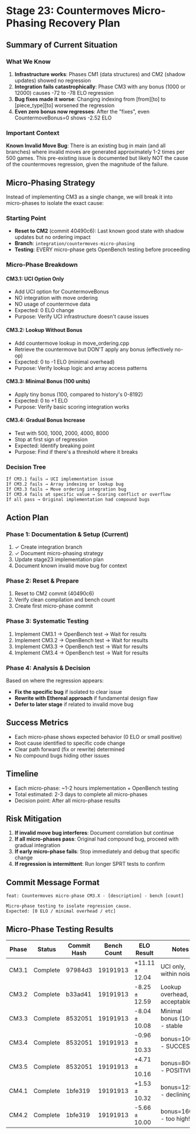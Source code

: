 # Stage 23: Countermoves Micro-Phasing Recovery Plan

## Summary of Current Situation

### What We Know
1. **Infrastructure works**: Phases CM1 (data structures) and CM2 (shadow updates) showed no regression
2. **Integration fails catastrophically**: Phase CM3 with any bonus (1000 or 12000) causes -72 to -78 ELO regression
3. **Bug fixes made it worse**: Changing indexing from [from][to] to [piece_type][to] worsened the regression
4. **Even zero bonus now regresses**: After the "fixes", even CountermoveBonus=0 shows -2.52 ELO

### Important Context
**Known Invalid Move Bug**: There is an existing bug in main (and all branches) where invalid moves are generated approximately 1-2 times per 500 games. This pre-existing issue is documented but likely NOT the cause of the countermoves regression, given the magnitude of the failure.

## Micro-Phasing Strategy

Instead of implementing CM3 as a single change, we will break it into micro-phases to isolate the exact cause:

### Starting Point
- **Reset to CM2** (commit 40490c6): Last known good state with shadow updates but no ordering impact
- **Branch**: `integration/countermoves-micro-phasing`
- **Testing**: EVERY micro-phase gets OpenBench testing before proceeding

### Micro-Phase Breakdown

#### CM3.1: UCI Option Only
- Add UCI option for CountermoveBonus
- NO integration with move ordering
- NO usage of countermove data
- Expected: 0 ELO change
- Purpose: Verify UCI infrastructure doesn't cause issues

#### CM3.2: Lookup Without Bonus
- Add countermove lookup in move_ordering.cpp
- Retrieve the countermove but DON'T apply any bonus (effectively no-op)
- Expected: 0 to -1 ELO (minimal overhead)
- Purpose: Verify lookup logic and array access patterns

#### CM3.3: Minimal Bonus (100 units)
- Apply tiny bonus (100, compared to history's 0-8192)
- Expected: 0 to +1 ELO
- Purpose: Verify basic scoring integration works

#### CM3.4: Gradual Bonus Increase
- Test with 500, 1000, 2000, 4000, 8000
- Stop at first sign of regression
- Expected: Identify breaking point
- Purpose: Find if there's a threshold where it breaks

### Decision Tree

```
If CM3.1 fails → UCI implementation issue
If CM3.2 fails → Array indexing or lookup bug
If CM3.3 fails → Move ordering integration bug
If CM3.4 fails at specific value → Scoring conflict or overflow
If all pass → Original implementation had compound bugs
```

## Action Plan

### Phase 1: Documentation & Setup (Current)
1. ✓ Create integration branch
2. ✓ Document micro-phasing strategy
3. Update stage23 implementation plan
4. Document known invalid move bug for context

### Phase 2: Reset & Prepare
1. Reset to CM2 commit (40490c6)
2. Verify clean compilation and bench count
3. Create first micro-phase commit

### Phase 3: Systematic Testing
1. Implement CM3.1 → OpenBench test → Wait for results
2. Implement CM3.2 → OpenBench test → Wait for results
3. Implement CM3.3 → OpenBench test → Wait for results
4. Implement CM3.4 → OpenBench test → Wait for results

### Phase 4: Analysis & Decision
Based on where the regression appears:
- **Fix the specific bug** if isolated to clear issue
- **Rewrite with Ethereal approach** if fundamental design flaw
- **Defer to later stage** if related to invalid move bug

## Success Metrics

- Each micro-phase shows expected behavior (0 ELO or small positive)
- Root cause identified to specific code change
- Clear path forward (fix or rewrite) determined
- No compound bugs hiding other issues

## Timeline

- Each micro-phase: ~1-2 hours implementation + OpenBench testing
- Total estimated: 2-3 days to complete all micro-phases
- Decision point: After all micro-phase results

## Risk Mitigation

1. **If invalid move bug interferes**: Document correlation but continue
2. **If all micro-phases pass**: Original had compound bug, proceed with gradual integration
3. **If early micro-phase fails**: Stop immediately and debug that specific change
4. **If regression is intermittent**: Run longer SPRT tests to confirm

## Commit Message Format

```
feat: Countermoves micro-phase CM3.X - [description] - bench [count]

Micro-phase testing to isolate regression cause.
Expected: [0 ELO / minimal overhead / etc]
```

## Micro-Phase Testing Results

| Phase | Status | Commit Hash | Bench Count | ELO Result | Notes |
|-------|--------|-------------|-------------|------------|-------|
| CM3.1 | Complete | 97984d3 | 19191913 | +11.11 ± 12.04 | UCI only, within noise |
| CM3.2 | Complete | b33ad41 | 19191913 | -8.25 ± 12.59 | Lookup overhead, acceptable |
| CM3.3 | Complete | 8532051 | 19191913 | -8.04 ± 10.08 | Minimal bonus (100) - stable |
| CM3.4 | Complete | 8532051 | 19191913 | -0.96 ± 10.33 | bonus=1000 - SUCCESS! |
| CM3.5 | Complete | 8532051 | 19191913 | +4.71 ± 10.16 | bonus=8000 - POSITIVE! |
| CM4.1 | Complete | 1bfe319 | 19191913 | +1.53 ± 10.32 | bonus=12501 - declining |
| CM4.2 | Complete | 1bfe319 | 19191913 | -5.66 ± 10.00 | bonus=16000 - too high! |